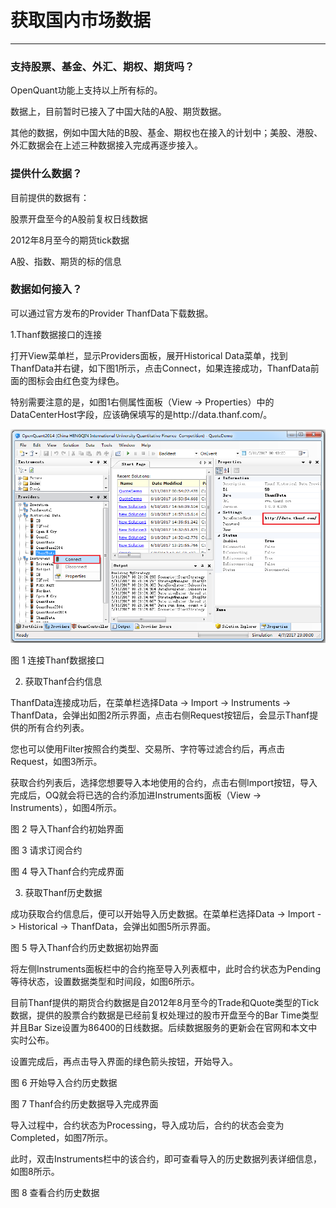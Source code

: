 # 获取国内市场数据

---

### 支持股票、基金、外汇、期权、期货吗？

OpenQuant功能上支持以上所有标的。

数据上，目前暂时已接入了中国大陆的A股、期货数据。

其他的数据，例如中国大陆的B股、基金、期权也在接入的计划中；美股、港股、外汇数据会在上述三种数据接入完成再逐步接入。



### 提供什么数据？

目前提供的数据有：

股票开盘至今的A股前复权日线数据

2012年8月至今的期货tick数据

A股、指数、期货的标的信息



### 数据如何接入？

可以通过官方发布的Provider ThanfData下载数据。

1.Thanf数据接口的连接

打开View菜单栏，显示Providers面板，展开Historical Data菜单，找到ThanfData并右键，如下图1所示，点击Connect，如果连接成功，ThanfData前面的图标会由红色变为绿色。

特别需要注意的是，如图1右侧属性面板（View -&gt; Properties）中的DataCenterHost字段，应该确保填写的是http://data.thanf.com/。

 
![](/assets/internal_market_data01.png)

图 1 连接Thanf数据接口

2. 获取Thanf合约信息

ThanfData连接成功后，在菜单栏选择Data -&gt; Import -&gt; Instruments -&gt; ThanfData，会弹出如图2所示界面，点击右侧Request按钮后，会显示Thanf提供的所有合约列表。

您也可以使用Filter按照合约类型、交易所、字符等过滤合约后，再点击Request，如图3所示。

获取合约列表后，选择您想要导入本地使用的合约，点击右侧Import按钮，导入完成后，OQ就会将已选的合约添加进Instruments面板（View -&gt; Instruments），如图4所示。

 

图 2 导入Thanf合约初始界面

 

图 3 请求订阅合约

 

图 4 导入Thanf合约完成界面

3. 获取Thanf历史数据

成功获取合约信息后，便可以开始导入历史数据。在菜单栏选择Data -&gt; Import -&gt; Historical -&gt; ThanfData，会弹出如图5所示界面。

 

图 5 导入Thanf合约历史数据初始界面

将左侧Instruments面板栏中的合约拖至导入列表框中，此时合约状态为Pending等待状态，设置数据类型和时间段，如图6所示。

目前Thanf提供的期货合约数据是自2012年8月至今的Trade和Quote类型的Tick数据，提供的股票合约数据是已经前复权处理过的股市开盘至今的Bar Time类型并且Bar Size设置为86400的日线数据。后续数据服务的更新会在官网和本文中实时公布。

设置完成后，再点击导入界面的绿色箭头按钮，开始导入。 

 

图 6 开始导入合约历史数据

 

图 7 Thanf合约历史数据导入完成界面

导入过程中，合约状态为Processing，导入成功后，合约的状态会变为Completed，如图7所示。

此时，双击Instruments栏中的该合约，即可查看导入的历史数据列表详细信息，如图8所示。

 

图 8 查看合约历史数据






